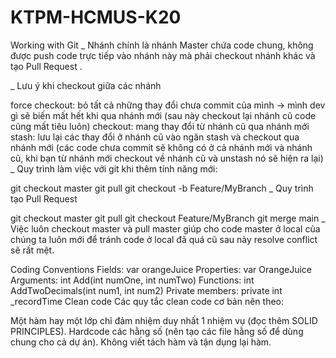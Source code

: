 # KTPM-HCMUS-K20

Working with Git
_ Nhánh chính là nhánh Master chứa code chung, không được push code trực tiếp vào nhánh này mà phải checkout nhánh khác và tạo Pull Request .

_ Lưu ý khi checkout giữa các nhánh

force checkout: bỏ tất cả những thay đổi chưa commit của mình -> mình dev gì sẽ biến mất hết khi qua nhánh mới (sau này checkout lại nhánh cũ code cũng mất tiêu luôn)
checkout: mang thay đổi từ nhánh cũ qua nhánh mới
stash: lưu lại các thay đổi ở nhánh cũ vào ngăn stash và checkout qua nhánh mới (các code chưa commit sẽ không có ở cả nhánh mới và nhánh cũ, khi bạn từ nhánh mới checkout về nhánh cũ và unstash nó sẽ hiện ra lại)
_ Quy trình làm việc với git khi thêm tính năng mới:

git checkout master
git pull
git checkout -b Feature/MyBranch
_ Quy trình tạo Pull Request

git checkout master
git pull
git checkout Feature/MyBranch
git merge main
_ Việc luôn checkout master và pull master giúp cho code master ở local của chúng ta luôn mới để tránh code ở local đã quá cũ sau này resolve conflict sẽ rất mệt.

Coding Conventions
Fields: var orangeJuice
Properties: var OrangeJuice
Arguments: int Add(int numOne, int numTwo)
Functions: int AddTwoDecimals(int num1, int num2)
Private members: private int _recordTime
Clean code
Các quy tắc clean code cơ bản nên theo:

Một hàm hay một lớp chỉ đảm nhiệm duy nhất 1 nhiệm vụ (đọc thêm SOLID PRINCIPLES).
Hardcode các hằng số (nên tạo các file hằng số để dùng chung cho cả dự án).
Không viết tách hàm và tận dụng lại hàm.